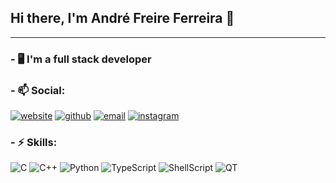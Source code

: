 ## Hi there, I'm André Freire Ferreira 👋

-------

### - 🖥️ I'm a full stack developer 
      
      
### - 📫 Social:
[![website](https://img.shields.io/badge/website-000000?style=for-the-badge&logo=About.me&logoColor=white)](https://www.anfreire.me)
[![github](https://img.shields.io/badge/GitHub-100000?style=for-the-badge&logo=github&logoColor=white)](https://github.com/anfreire)
[![email](https://img.shields.io/badge/Gmail-D14836?style=for-the-badge&logo=gmail&logoColor=white)](mailto:anfreire.dev@hotmail.com)
[![instagram](https://img.shields.io/badge/Instagram-E4405F?style=for-the-badge&logo=instagram&logoColor=white)](https://www.instagram.com/andreff2k/)

### - ⚡ Skills:
![C](https://img.shields.io/badge/C-00599C?style=for-the-badge&logo=c&logoColor=white)
![C++](https://img.shields.io/badge/C%2B%2B-00599C?style=for-the-badge&logo=c%2B%2B&logoColor=white)
![Python](https://img.shields.io/badge/Python-FFD43B?style=for-the-badge&logo=python&logoColor=blue)
![TypeScript](https://img.shields.io/badge/typescript-%23007ACC.svg?style=for-the-badge&logo=typescript&logoColor=white)
![ShellScript](https://img.shields.io/badge/Shell_Script-121011?style=for-the-badge&logo=gnu-bash&logoColor=white)
![QT](https://img.shields.io/badge/Qt-41CD52?style=for-the-badge&logo=qt&logoColor=white)



